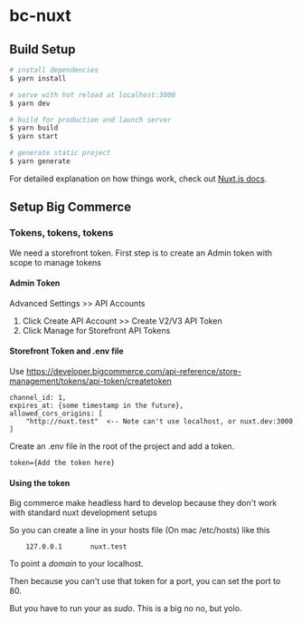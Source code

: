 # bc-nuxt

## Build Setup

```bash
# install dependencies
$ yarn install

# serve with hot reload at localhost:3000
$ yarn dev

# build for production and launch server
$ yarn build
$ yarn start

# generate static project
$ yarn generate
```

For detailed explanation on how things work, check out [Nuxt.js docs](https://nuxtjs.org).

## Setup Big Commerce

### Tokens, tokens, tokens

We need a storefront token.  First step is to create an Admin token with scope to manage tokens

#### Admin Token
Advanced Settings >> API Accounts

1. Click Create API Account >> Create V2/V3 API Token
2. Click Manage for Storefront API Tokens

#### Storefront Token and .env file
Use https://developer.bigcommerce.com/api-reference/store-management/tokens/api-token/createtoken

```$xslt
channel_id: 1,
expires_at: {some timestamp in the future},
allowed_cors_origins: [
    "http://nuxt.test"  <-- Note can't use localhost, or nuxt.dev:3000
]
```

Create an .env file in the root of the project and add a token.

```$xslt
token={Add the token here}
```


#### Using the token
Big commerce make headless hard to develop because they don't work with standard nuxt development setups

So you can create a line in your hosts file (On mac /etc/hosts) like this
```$xslt
    127.0.0.1       nuxt.test
```
To point a _domain_ to your localhost.

Then because you can't use that token for a port, you can set the port to 80.

But you have to run your as _sudo_.  This is a big no no, but yolo.